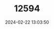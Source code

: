 ---
title: "12594"
category: "Macroglossus minimus"
draft: false
date: 2024-02-22 13:03:50
languages:
  English: ["Lesser Long-tongued Fruit Bat", "Dagger-toothed Long-nosed Fruit Bat"]
---